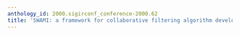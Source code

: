```yaml
---
anthology_id: 2000.sigirconf_conference-2000.62
title: 'SWAMI: a framework for collaborative filtering algorithm development and evaluation'
---
```

